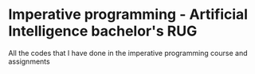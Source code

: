 # Imperative programming - Artificial Intelligence bachelor's RUG
All the codes that I have done in the imperative programming course and assignments
